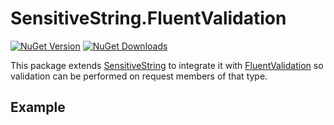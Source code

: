 # SensitiveString.FluentValidation
[![NuGet Version](http://img.shields.io/nuget/v/SensitiveString.FluentValidation.svg?style=for-the-badge&logo=nuget)](https://www.nuget.org/packages/SensitiveString.FluentValidation/) [![NuGet Downloads](https://img.shields.io/nuget/dt/SensitiveString.FluentValidation.svg?style=for-the-badge&logo=nuget)](https://www.nuget.org/packages/SensitiveString.FluentValidation/)

This package extends [SensitiveString](https://www.nuget.org/packages/SensitiveString) to integrate it with [FluentValidation](https://github.com/FluentValidation/FluentValidation) so validation can be performed on request members of that type.

## Example

```c#

```
